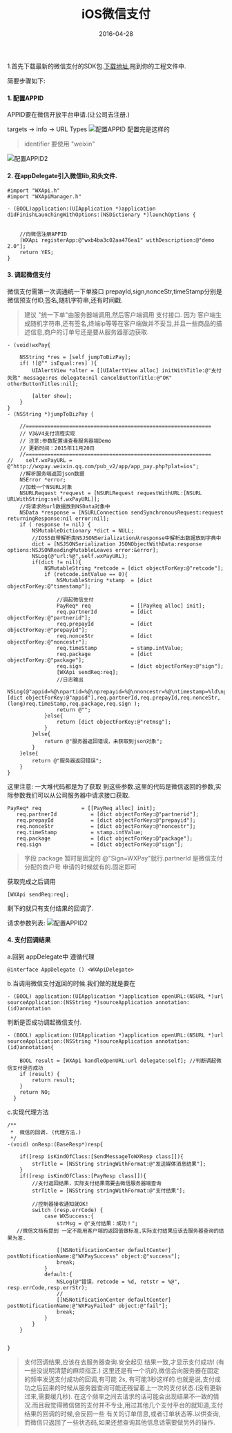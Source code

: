 ﻿---
layout: post
title: "iOS微信支付"
date: 2016-04-28 
categories: iOS
comments: false
tags: OC 
---

1.首先下载最新的微信支付的SDK包.[下载地址](https://pay.weixin.qq.com/wiki/doc/api/app/app.php?chapter=11_1),拖到你的工程文件中.

简要步骤如下:
<!-- more -->
#### 1. 配置APPID

APPID要在微信开放平台申请.(让公司去注册.)

targets -> info -> URL Types 
![配置APPID](/assets/blogImg/APPID.png)
配置完是这样的
> identifier 要使用 "weixin"

![配置APPID2](/assets/blogImg/APPID2.png)
#### 2. 在appDelegate引入微信lib,和头文件. 
```
#import "WXApi.h"
#import "WXApiManager.h"
```
```
- (BOOL)application:(UIApplication *)application didFinishLaunchingWithOptions:(NSDictionary *)launchOptions {


    //向微信注册APPID
    [WXApi registerApp:@"wxb4ba3c02aa476ea1" withDescription:@"demo 2.0"];
    return YES;
}
```
#### 3. 调起微信支付
微信支付需第一次调通统一下单接口 prepayId,sign,nonceStr,timeStamp分别是微信预支付ID,签名,随机字符串,还有时间戳.
> 建议 "统一下单"由服务器端调用,然后客户端调用 支付接口.
因为 客户端生成随机字符串,还有签名,终端ip等等在客户端做并不妥当,并且一些商品的描述信息,商户的订单号还是要从服务器那边获取.

```
- (void)wxPay{

    NSString *res = [self jumpToBizPay];
    if( ![@"" isEqual:res] ){
        UIAlertView *alter = [[UIAlertView alloc] initWithTitle:@"支付失败" message:res delegate:nil cancelButtonTitle:@"OK" otherButtonTitles:nil];

        [alter show];
    }
}
- (NSString *)jumpToBizPay {

    //============================================================
    // V3&V4支付流程实现
    // 注意:参数配置请查看服务器端Demo
    // 更新时间：2015年11月20日
    //============================================================
//    self.wxPayURL = @"http://wxpay.weixin.qq.com/pub_v2/app/app_pay.php?plat=ios";
    //解析服务端返回json数据
    NSError *error;
    //加载一个NSURL对象
    NSURLRequest *request = [NSURLRequest requestWithURL:[NSURL URLWithString:self.wxPayURL]];
    //将请求的url数据放到NSData对象中
    NSData *response = [NSURLConnection sendSynchronousRequest:request returningResponse:nil error:nil];
    if ( response != nil) {
        NSMutableDictionary *dict = NULL;
        //IOS5自带解析类NSJSONSerialization从response中解析出数据放到字典中
        dict = [NSJSONSerialization JSONObjectWithData:response options:NSJSONReadingMutableLeaves error:&error];
        NSLog(@"url:%@",self.wxPayURL);
        if(dict != nil){
            NSMutableString *retcode = [dict objectForKey:@"retcode"];
            if (retcode.intValue == 0){
                NSMutableString *stamp  = [dict objectForKey:@"timestamp"];

                //调起微信支付
                PayReq* req             = [[PayReq alloc] init];
                req.partnerId           = [dict objectForKey:@"partnerid"];
                req.prepayId            = [dict objectForKey:@"prepayid"];
                req.nonceStr            = [dict objectForKey:@"noncestr"];
                req.timeStamp           = stamp.intValue;
                req.package             = [dict objectForKey:@"package"];
                req.sign                = [dict objectForKey:@"sign"];
                [WXApi sendReq:req];
                //日志输出
                NSLog(@"appid=%@\npartid=%@\nprepayid=%@\nnoncestr=%@\ntimestamp=%ld\npackage=%@\nsign=%@",[dict objectForKey:@"appid"],req.partnerId,req.prepayId,req.nonceStr,(long)req.timeStamp,req.package,req.sign );
                return @"";
            }else{
                return [dict objectForKey:@"retmsg"];
            }
        }else{
            return @"服务器返回错误，未获取到json对象";
        }
    }else{
        return @"服务器返回错误";
    }
}
```
这里注意: 一大堆代码都是为了获取 到这些参数.这里的代码是微信返回的参数,实际参数我们可以从公司服务器中请求接口获取.
```
PayReq* req             = [[PayReq alloc] init];
   req.partnerId           = [dict objectForKey:@"partnerid"];
   req.prepayId            = [dict objectForKey:@"prepayid"];
   req.nonceStr            = [dict objectForKey:@"noncestr"];
   req.timeStamp           = stamp.intValue;
   req.package             = [dict objectForKey:@"package"];
   req.sign                = [dict objectForKey:@"sign"];
```

> 字段 package 暂时是固定的 @"Sign=WXPay"就行.partnerId 是微信支付分配的商户号 申请的时候就有的.固定即可

获取完成之后调用
```
[WXApi sendReq:req];
```
剩下的就只有支付结果的回调了.

请求参数列表:
![配置APPID2](/assets/blogImg/请求参数列表.png)
#### 4. 支付回调结果
a.回到 appDelegate中
遵循代理

    @interface AppDelegate () <WXApiDelegate>

b.当调用微信支付返回的时候.我们做的就是要在

    - (BOOL) application:(UIApplication *)application openURL:(NSURL *)url sourceApplication:(NSString *)sourceApplication annotation:(id)annotation
判断是否成功调起微信支付.
```
- (BOOL) application:(UIApplication *)application openURL:(NSURL *)url sourceApplication:(NSString *)sourceApplication annotation:(id)annotation{

    BOOL result = [WXApi handleOpenURL:url delegate:self]; //判断调起微信支付是否成功
    if (result) {
        return result;
    }
    return NO;
  }
```
c.实现代理方法
```
/**
 *  微信的回调. (代理方法.)
 */
-(void) onResp:(BaseResp*)resp{

    if([resp isKindOfClass:[SendMessageToWXResp class]]){
        strTitle = [NSString stringWithFormat:@"发送媒体消息结果"];
    }
    if([resp isKindOfClass:[PayResp class]]){
        //支付返回结果，实际支付结果需要去微信服务器端查询
        strTitle = [NSString stringWithFormat:@"支付结果"];

        //控制器接收通知就OK!
        switch (resp.errCode) {
            case WXSuccess:{
                strMsg = @"支付结果：成功！";
   //微信文档有提到 一定不能用客户端的返回值做标准,实际支付结果应该去服务器查询的结果为准.

                [[NSNotificationCenter defaultCenter] postNotificationName:@"WXPaySuccess" object:@"success"];
                break;
            }
            default:{
                NSLog(@"错误，retcode = %d, retstr = %@", resp.errCode,resp.errStr);
                //
                [[NSNotificationCenter defaultCenter] postNotificationName:@"WXPayFailed" object:@"fail"];
                break;
            }
        }
    }


}
```
> 支付回调结果,应该在去服务器查询.安全起见 结果一致,才显示支付成功! (有一些没说明清楚的麻烦指正.)
这里还是有一个坑的,微信会向服务器在固定的频率发送支付成功的回调,有可能 2s, 有可能3秒这样的.也就是说,支付成功之后回来的时候从服务器查询可能还残留着上一次的支付状态.(没有更新过来,需要缓几秒). 在这个频率之间去请求的话可能会出现结果不一致的情况.而且我觉得微信做的支付并不专业,用过其他几个支付平台的就知道,支付结果的回调的时候,会反回一些 有关的订单信息,或者订单状态等.以供查询,而微信只返回了一些状态码,如果还想查询其他信息话需要做另外的操作.

